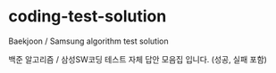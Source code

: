 # coding-test-solution
Baekjoon / Samsung algorithm test solution

백준 알고리즘 / 삼성SW코딩 테스트 자체 답안 모음집 입니다. (성공, 실패 포함)
